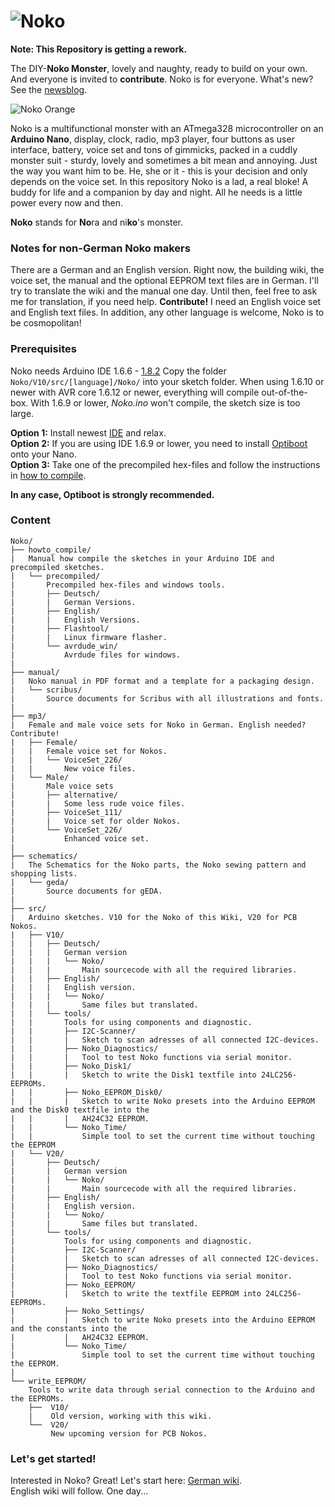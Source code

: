 # ![Noko](http://www.nikolairadke.de/NOKO/noko_back.jpg)
  
**Note: This Repository is getting a rework.**

The DIY-**Noko Monster**, lovely and naughty, ready to build on your own. And everyone is invited to **contribute**. Noko is for everyone. What's new? See the [newsblog](https://github.com/NikolaiRadke/NOKO/tree/master/NEWS.md).  
  
![Noko Orange](http://www.nikolairadke.de/NOKO/noko_echt.png)  

Noko is a multifunctional monster with an ATmega328  microcontroller on an **Arduino Nano**, display, clock, radio, mp3 player, four buttons as user interface, battery, voice set and  tons of gimmicks, packed in a cuddly monster suit - sturdy,
lovely and sometimes a bit mean and annoying. Just the way you want him to be. He, she or it - this is your decision     and only depends on the voice set. In this repository Noko is a lad, a real bloke! A buddy for life and a companion by day and night. All he needs is a little power every now and then.  

**Noko** stands for **No**ra and ni**ko**'s monster.

### Notes for non-German Noko makers
There are a German and an English version. Right now, the building wiki, the voice set, the manual and the optional EEPROM text files are in German. I'll try to translate the wiki and the manual one day. Until then, feel free to ask me for translation, if you need help. **Contribute!** I need an English voice set and English text files. In addition, any other language is welcome, Noko is to be cosmopolitan!

### Prerequisites
Noko needs Arduino IDE 1.6.6 - [1.8.2](https://www.arduino.cc/en/Main/Software) Copy the folder `Noko/V10/src/[language]/Noko/` into your sketch folder. When using 1.6.10 or newer with AVR core 1.6.12 or newer, everything will compile out-of-the-box. With 1.6.9 or lower, *Noko.ino* won't compile, the sketch size is too large. 

**Option 1:** Install newest  [IDE](https://www.arduino.cc/en/Main/Software) and relax.  
**Option 2:** If you are using IDE 1.6.9 or lower, you need to install [Optiboot](https://github.com/Optiboot/optiboot) onto your Nano.  
**Option 3:** Take one of the precompiled hex-files and follow the instructions in [how to compile](https://github.com/NikolaiRadke/Noko/tree/master/howto_compile).  

**In any case, Optiboot is strongly recommended.**

### Content

```
Noko/
├── howto_compile/
|   Manual how compile the sketches in your Arduino IDE and precompiled sketches.  
|   └── precompiled/
|       Precompiled hex-files and windows tools.
|       ├── Deutsch/
|       |   German Versions.
|       ├── English/
|       |   English Versions.
|       ├── Flashtool/
|       |   Linux firmware flasher.
|       └── avrdude_win/
|           Avrdude files for windows.
|
├── manual/
|   Noko manual in PDF format and a template for a packaging design.
|   └── scribus/
|       Source documents for Scribus with all illustrations and fonts.
|
├── mp3/
|   Female and male voice sets for Noko in German. English needed? Contribute!
|   ├── Female/  
|   |   Female voice set for Nokos.
|   |   └── VoiceSet_226/
|   |       New voice files.
|   └── Male/
|       Male voice sets
|       ├── alternative/
|       |   Some less rude voice files.
|       ├── VoiceSet_111/
|       |   Voice set for older Nokos.
|       └── VoiceSet_226/
|           Enhanced voice set.
| 
├── schematics/
|   The Schematics for the Noko parts, the Noko sewing pattern and shopping lists.
|   └── geda/
|       Source documents for gEDA.
|
├── src/
|   Arduino sketches. V10 for the Noko of this Wiki, V20 for PCB Nokos.  
|   ├── V10/
|   |   ├── Deutsch/
|   |   |   German version
|   |   |   └── Noko/
|   |   |       Main sourcecode with all the required libraries.
|   |   ├── English/
|   |   |   English version. 
|   |   |   └── Noko/
|   |   |       Same files but translated. 
|   |   └── tools/
|   |       Tools for using components and diagnostic.    
|   |       ├── I2C-Scanner/
|   |       |   Sketch to scan adresses of all connected I2C-devices.
|   |       ├── Noko_Diagnostics/
|   |       |   Tool to test Noko functions via serial monitor.
|   |       ├── Noko_Disk1/
|   |       |   Sketch to write the Disk1 textfile into 24LC256-EEPROMs.
|   |       ├── Noko_EEPROM_Disk0/
|   |       |   Sketch to write Noko presets into the Arduino EEPROM and the Disk0 textfile into the
|   |       |   AH24C32 EEPROM.
|   |       └── Noko_Time/
|   |           Simple tool to set the current time without touching the EEPROM
|   └── V20/
|       ├── Deutsch/
|       |   German version
|       |   └── Noko/
|       |       Main sourcecode with all the required libraries.
|       ├── English/
|       |   English version. 
|       |   └── Noko/
|       |       Same files but translated. 
|       └── tools/
|           Tools for using components and diagnostic.    
|           ├── I2C-Scanner/
|           |   Sketch to scan adresses of all connected I2C-devices.
|           ├── Noko_Diagnostics/
|           |   Tool to test Noko functions via serial monitor.
|           ├── Noko_EEPROM/
|           |   Sketch to write the textfile EEPROM into 24LC256-EEPROMs.
|           ├── Noko_Settings/
|           |   Sketch to write Noko presets into the Arduino EEPROM and the constants into the
|           |   AH24C32 EEPROM.
|           └── Noko_Time/
|               Simple tool to set the current time without touching the EEPROM.
|    
└── write_EEPROM/
    Tools to write data through serial connection to the Arduino and the EEPROMs. 
    ├──  V10/
    |    Old version, working with this wiki.  
    └──  V20/
         New upcoming version for PCB Nokos.
```
### Let's get started!

Interested in Noko? Great! Let's start here: [German wiki](https://github.com/NikolaiRadke/Noko/wiki).  
English wiki will follow. One day...
